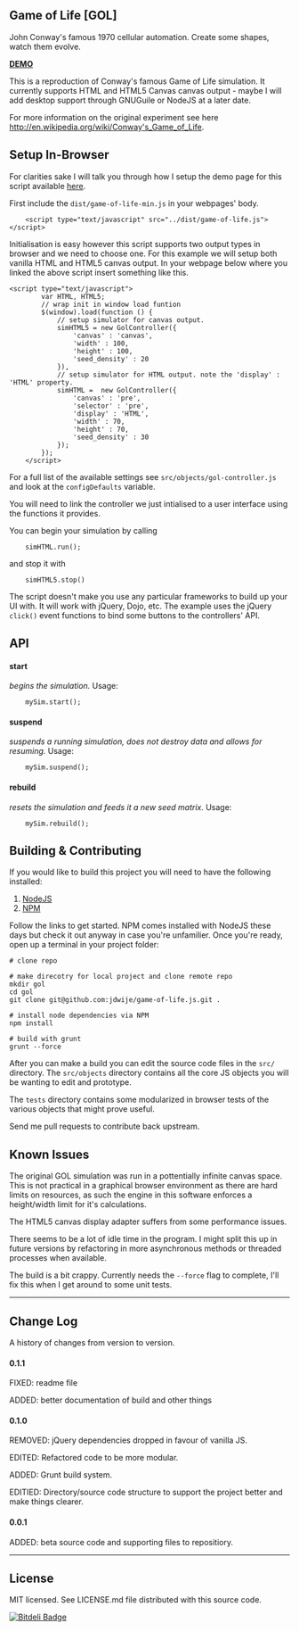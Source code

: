 Game of Life [GOL]
---
John Conway's famous 1970 cellular automation. Create some shapes, watch them evolve.

**[DEMO](http://jdwije.github.io/game-of-life.js/)**


This is a reproduction of Conway's famous Game of Life simulation. It currently supports HTML and HTML5 Canvas canvas output - maybe I will add desktop support through GNUGuile or NodeJS at a later date.

For more information on the original experiment see here http://en.wikipedia.org/wiki/Conway's_Game_of_Life.

## Setup In-Browser
For clarities sake I will talk you through how I setup the demo page for this script available [here](https://github.com/jdwije/game-of-life.js/blob/master/index.html).

First include the ```dist/game-of-life-min.js``` in your webpages' body.

```
	<script type="text/javascript" src="../dist/game-of-life.js"></script>
```

Initialisation is easy however this script supports two output types in browser and we need to choose one. For this example we will setup both vanilla HTML and HTML5 canvas output. In your webpage below where you linked the above script insert something like this.

```
<script type="text/javascript">
		var HTML, HTML5;
		// wrap init in window load funtion
		$(window).load(function () {
			// setup simulator for canvas output.
			simHTML5 = new GolController({
				'canvas' : 'canvas',
				'width' : 100,
				'height' : 100,
				'seed_density' : 20
			}),
			// setup simulator for HTML output. note the 'display' : 'HTML' property.
		    simHTML =  new GolController({
				'canvas' : 'pre',
				'selector' : 'pre',
		        'display' : 'HTML',
				'width' : 70,
				'height' : 70,
				'seed_density' : 30
			});
		});
	</script>
```
For a full list of the available settings see ```src/objects/gol-controller.js``` and look at the ```configDefaults``` variable.


You will need to link the controller we just intialised to a user interface using the functions it provides.

You can begin your simulation by calling

```
	simHTML.run();
```

and stop it with

```
	simHTML5.stop()
```

The script doesn't make you use any particular frameworks to build up your UI with. It will work with jQuery, Dojo, etc. The example uses the jQuery ```click()``` event functions to bind some buttons to the controllers' API.

## API
#### start
*begins the simulation.*
Usage:

```
	mySim.start();
```

#### suspend
*suspends a running simulation, does not destroy data and allows for resuming.*
Usage:

```
	mySim.suspend();
```

#### rebuild
*resets the simulation and feeds it a new seed matrix.*
Usage:

```
	mySim.rebuild();
```
## Building & Contributing
If you would like to build this project you will need to have the following installed:

1. [NodeJS](http://nodejs.org/)
2. [NPM](https://www.npmjs.org/)

Follow the links to get started. NPM comes installed with NodeJS these days but check it out anyway in case you're unfamilier. Once you're ready, open up a terminal in your project folder:

```
# clone repo

# make direcotry for local project and clone remote repo
mkdir gol
cd gol
git clone git@github.com:jdwije/game-of-life.js.git .

# install node dependencies via NPM
npm install

# build with grunt
grunt --force

```

After you can make a build you can edit the source code files in the ```src/``` directory. The ```src/objects``` directory contains all the core JS objects you will be wanting to edit and prototype.

The ```tests``` directory contains some modularized in browser tests of the various objects that might prove useful.

Send me pull requests to contribute back upstream.

## Known Issues
The original GOL simulation was run in a pottentially infinite canvas space. This is not practical in a graphical browser environment as there are hard limits on resources, as such the engine in this software enforces a height/width limit for it's calculations.

The HTML5 canvas display adapter suffers from some performance issues.

There seems to be a lot of idle time in the program. I might split this up in future versions by refactoring in more asynchronous methods or threaded processes when available.

The build is a bit crappy. Currently needs the ```--force``` flag to complete, I'll fix this when I get around to some unit tests.

----

## Change Log
A history of changes from version to version.

#### 0.1.1
FIXED: readme file

ADDED: better documentation of build and other things

#### 0.1.0
REMOVED: jQuery dependencies dropped in favour of vanilla JS.

EDITED: Refactored code to be more modular.

ADDED: Grunt build system.

EDITIED: Directory/source code structure to support the project better and make things clearer.


#### 0.0.1
ADDED: beta source code and supporting files to repositiory.

---

## License
MIT licensed. See LICENSE.md file distributed with this source code.


[![Bitdeli Badge](https://d2weczhvl823v0.cloudfront.net/jdwije/gol/trend.png)](https://bitdeli.com/free "Bitdeli Badge")

